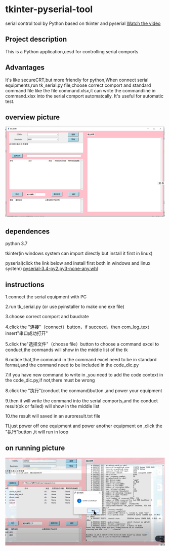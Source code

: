 # tkinter-pyserial-tool
serial control tool by Python based on tkinter and pyserial
[Watch the video](https://www.bilibili.com/video/av78238440)
## Project description
This is a Python application,uesd for controlling serial comports
## Advantages
It's like secureCRT,but more friendly for python,When connect serial equipments,run tk_serial.py file,choose correct comport and standard command file like the file command.xlsx,it can write the commandline in command.xlsx into the serial comport automatcally.
It's useful for automatic test.
## overview picture

![tkinter-pyserial-tool overview](https://github.com/qmylzq/tkinter-pyserial-tools/blob/master/%E4%B8%B2%E5%8F%A3%E5%B7%A5%E5%85%B7.png)
## dependences
python 3.7

tkinter(in windows system can import directly but install it first in linux)

pyserial(click the link below and install first both in windows and linux system)
[pyserial-3.4-py2.py3-none-any.whl](https://files.pythonhosted.org/packages/0d/e4/2a744dd9e3be04a0c0907414e2a01a7c88bb3915cbe3c8cc06e209f59c30/pyserial-3.4-py2.py3-none-any.whl)
## instructions
1.connect the serial equipment with PC

2.run tk_serial.py (or use pyinstaller to make one exe file)

3.choose correct comport and baudrate 

4.click the "连接"（connect）button，if succeed，then com_log_text insert"串口成功打开"

5.click the"选择文件"（choose file）button to choose a command excel to conduct,the conmands will show in the middle list of the tk

6.notice that,the command in the command excel need to be in standard format,and the conmand need to be included in the code_dic.py

7.if you have new command to write in ,you need to add the code context in the code_dic.py,if not,there must be wrong 

8.click the "执行"(conduct the conmand)button ,and power your equipment

9.then it will write the command into the serial comports,and the conduct result(ok or failed) will show in the middle list 

10.the result will saved in an auroresult.txt file 

11.just power off one equipment and power another equipment on ,click the "执行"button ,it will run in loop

## on running picture 
![on running picture](https://github.com/qmylzq/tkinter-pyserial-tools/blob/master/%E8%BF%90%E8%A1%8C%E6%88%AA%E9%9D%A2.png)

 
